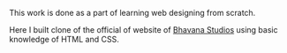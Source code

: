 This work is done as a part of learning web designing from scratch.

Here I built clone of the official of website of [Bhavana Studios](https://bhavanastudios.com/) using basic knowledge of HTML and CSS.